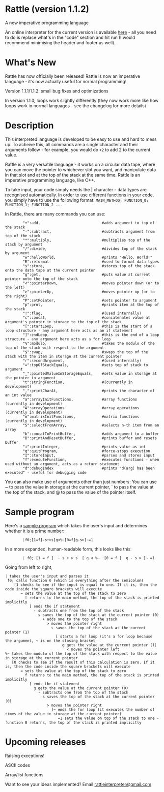 # Rattle (version 1.1.2)
A new imperative programming language

An online interpreter for the current version is available [here](https://tio.run/##7T1rc9tGkt/1K0bgJSIkkiLpbLJmothex65z1V7sSry7H2Q6AYkhiTMIMHhY0p0vfz3XPQ9gXgBIS15nvVElsjjT8@ru6enu6WnubopNmtz7rfeWZnmUJmQymoymR/AT0hXZBVlO@8s0pP7siMAP@7WO00UQk20QJernVZksC@giVwszuqNBoZakZbEri0fFkyRUi4t093z1YxEs36ileZFmwZqqRbs0SgqaqUVxmu4ep2VV3FPKoctMG39ZZhlNisfpdhsk4bMkpNdmX8bUlhw0N8H@GuWFC@5xursxF0HDR1kW6MV0mSZQvFYLg2z9NA60ol0GC/5LuVrpixaQ004SuKbfgYT8TbR7maolNAmfis7N@UWJrHFNRQxh4cqewFNHvatnFc1am11ElzTXp1akfwVKAZLzmn/VUnJBLud1lTEs1A4naoU237qtY7FYeTkf3Pq/OekVmygn8F@xoSSOtlFBVmlGknRE0hVZCWJrWIHBm/AvMKCs8GkQ57SuMyhtA3DmcCNOxQ9AjPl2rPahXiS2bFUodnb1WWx@HGk8J6dkMubltaioQOV2rGelbDqlUG45KPo@TfiixEbSFio3l1aobERj9eyXItig@mVWUoswcliOgzBNTgqygcqYEpplaZYLyl4ZXbNfJycngngwzDuUvl9LIk@qv6Yj9iM/fv81uQS2SUgQhriocgtEysmGZpRcbaLlBgqpwBXglQSAyWUtd8lVVGxA0F8jpwH6ydsgLmk@J98Mh@T75y/Jrsw3vGWO9BgAhuHMCAooW9yQAZ/viryT7LuKMiDScgMwSyD1gC@G1QZvYJrFJkvL9YYX9/0RebbCdjBHAAmI984bELaeqw0MAmcWopfmZEEBcQDEujImNSLPsYurKKcDwC3vW9kLK9fMAIodcHzcpNwucLZsaIRmVVsKZ2cIOIpjmIA46nBgmBtAJDekiHBy/WhEyYQ1YbBZCZ1cRUvqk@G3JN/RZYRiLcD5jbGI95QDxpFuERIST0jeGXLIZCI@FWkRxL7OI5y58NAGdsN/RtBfHCxp3yPewPM4OBeWEiLfxVHR976GSlbLJnshgGD3GawYrfpACokjoRtUtQICq2TH7zwf9/DFBYHxa3BrNwu6KwDVnxS2YUtLezQNtvogVmaCT@YmlurPr5IabcranKthMqJfz8zXajNalFliYwtpiqyHGK3b6j3DqAwERj159erEGNfCR/1BWcgrbyBRPJj4VgdHNp51oVbLQhOVncjjfCX@Keh2N2EytBeURTpkeiaXEFwgBDnb4bih801axiBOaNVyqkrvIrupZ9uEAUHozxUiIsppTLdtKNf6rvjwmi77XgADeOQMJEzWx258G5tyqkyi5n3/0gs8nSnp9ZLuilljS@z4yKyYjILdDg7pPoPyG9aOgM5dGdNEZU9kp0nbjqw/yC1lztrCko0hZUC/eSg3olxI2gV5LhlK1b/yWmZNZrO5qARKR0jmLEjWlCGggveVpVeFl9FcUaDwoyVBddRqGODCm8mygskJwJvv2jN8igppZEtQagyKVH1OxvY44o8zMnGSp26rT1rqJVCzpoWiJrJJD3gz3wIXaoyriRjK18fpmSJxQDh0hWDZcFAN4hvnTQ@PTFnJNZyRUsvEJ69FOkvAGenlV8GOfQa1B07mOEpAzMSBNBRZa416PYayUqrNfdFXvaaeid9exZBVSVt7zpJZumUnOIm2uxT04h3NVj8thT4Mwk@o0y8RRKizXH1WKvq@trdrfIBiF4PV7tDIvyHI/RWWFS6zp5xfOnpQONnV/5nFZfLkcgB/xjRKB7fX8GKZ34rln5E/OY49zl/eiyxdZwFHa4jn1oh8F4XkJi1RAgC/4p8g86/hTEErgKlVDzxbbi8yGrxRV6Fw2nJDQVSxswN4bQUmAnAZ6JT8mByIf4HDdC2XFktNeVJOVWVBUKGaGMd4PjrVC88b/TfYSiq0IlfZAa4RwK2YHEkvj7GXV7j3VX/PLs3zaBFTYS9748n03hd/@vKrP9//9eeHn79@MPJ65HPcwxnNmXkRgFIL0pKpM6jWkhyUdEVIJxT3YgqQYFZUVgnH8GuCu/gBs0tkFUd0df7rhh63/wJW5Hl1kUvs@zq2kxRWi9IeoNRF@uaBKAaVJy@20flGjI8VbQqr6OdyOMEThjU60xspnanQti7LVcl@hY9TJIBvCwPlF9Ja3edilQe52hz@Kc0RVR3HKKs0wyFgVveyPvUqS@I1sySgXkE7h4bf9dH7WtfCa7O9MrV1jLvs@mrMB/uN@cA55rRz0Kk9qhwaRzk2LAdLhcIpjhxT1Ke6itOgwA51ZrQZr26CQqBu5ndrWebUTaMn0J0pLvBfbXichmC4S8Flc8dxpnTys7sT09Iymz10NxNj@o4BwUpAvKPaylA0A6GPEiRnzbmPRDrTdK5psDIMIcQ77bYzAI4rojhf/sHfy3rQdBFDC4N@BqS42VFBfoM9pYj@LlqiBPpfrW/vzJsFYTjQC4feLC8XBZ50Rs2pN9uWcRHt4huj5tybhdHbKKRG@ZU329A4Tv@RZrE5zg/eLEMnzxb1xB4ifcx@QBMEhQc9RLUXJ4zW3BOEKyX9yQUsfUCmF0DTKAEE3LtgW8AnQ5JTCqZlnF4xUoW0CKIYKL2AExoEKiqq0IJ3mOsTymHh6Dcz5rn2ZnCeGoXfeDPBcd@lV4lR@W1V@bedUfUCxqDFC15r1O2gWZaYIx17MzwsjdKlNwOVZxmY0Je4BtCs0BtuVM29GRx1jorPgKxpWMapUf4f0Bdo20ZphisQTld2lhv1F96s3sJPfilBZhoQP0n0hH9H5@Oz5EcuN5zABS4IiSxd2Eb9AJEGnT0G3eyROZcA@Bv9xc@SqLoBMAd4JGCeg8YecIAeKyBpVULAHLpZUMZRwK5ZtGSeulTfvt4WEIm1123j/Yj4i@myeAomA/NmGwALSdqX6YtaHTSA/iKW/SgJfwAdzQ0UCaBngOu1VfuLN/uljAqhZRuVz8ReeIbOG6NuBYx0TZdlQRtoEoI0oItyXd9CWRYE/vyfooYzD4MqrNgHH5QpD0z0Mym7zzxfyGIN@BI/zP364DStTU6@bfAGVNBKJjK3bZTkILag9O//BcJjGcQxvyMFo20NsuIBbw9HW8RrighAbkgJS0MTNYGZlaw3PnCPueWZeivc8csgIWmG0MrIcOjg4Mw/Ar0NSTSiIzA7ChIAHQEGRJTwSG/T7EaYKgCLFSerE@bGR4kWJLVOTdH2R5kpbK1qOKYnGiSr8MeIpCuO7fd/nVeR9l1jx@Vky1Vk49Xgh7uN1C6C7cu1Sk1UT2FPTmcGEonoqNW0GK0K9RnUsxTlwb6rq8bT9k@jR@ApM0W4W8CBo0tj4XPfNtX3aXbZNPRc3grMPYeWG9Iav5YV9GGHlsNKk2/c4C1v8YZw3KJLxGzQc9@W8p0w2qW7/lDxzkumEfeuwQp9RADEmIcX@g5LxL7K1rjJcnu2IdF2@NXeUa3XuXqtoO3GO@qz5Y/DnWrNjrUjrWcXcR2M8cF2mcn3xrZ3sG/bJX6zr8s9nlOcOfyGt9uN/v7b6agJL42tGl2N7@Fu/BAuRzcpXBjp3M66oBETDeHYIF2HjtLAQcqBkyZ@@x6xRJnDHhYSzDc86rwYLWAgecPGcYiFnhCiYnc6ndSN3TXJXEvSOinUukrncMaSqwsO0DJpVjRMfgL/RwOn2JYeAlXXcFypiMATpriqauaQ8IFJhJ7Z2pzBeCnyS0lLqq@1KYoI9cdao@/XHizJjfJaEGtQZyebAEM4aCLVztDzTb@lsP2V3lZblNuyH3ETZNv/A5LQa/ZJ@G/QP8KCQ8rFcKVqdJxu6CpASGiQR8z0z@WlD/kfmqXMo13DM09C1YI7CsQZHdJltAUVsZ@laACEfls/0jchOhLRXdUdAsw4i7YoZtgxRwOwFagIUzxSrnYBKdadLiLqDP32nq5cbgupAk1UFWiLRGJSAADQW@tL9UJvNNUaIR32aHRPa8Q9kY5mNeHZbIAQSIeLsW55GDGjMJIANEW9EWMiXaDqtTQ5cgRp6BoVwzzw4EYqGHG6rioXomcos3sfTMa@f8Bszifj09P@4mwyFAuC@Z1aZUcCQ2ILdGNHOEXHYGES8bdhUGhTM27uXeEhTaEC0PtsyPblXCElX@edEtNCnTuMRWvDtqODSKRGbNMVSrWW2k/JJVKPFQzIFRbxsLm3QRYF8l6LY59ra7119BZk3WvUSYOsZiEhHv8Te@IdecomkjcLVfsH3e2PjQ4cFFcbDcg/mlqN7SYbxzzNm0dn76fY6dnE9x14DUKJUBGxWIXxVQ6THI5AKATKoYRU6jhamIubgYnWFqCb4QR3@gq5Li6at0eliDYy2tlFRR3oTuVA6@qiTVRZNxyIJulyF7iSH9mSmZhS0CIrEW/cRmrDXA1d9fVhEDjsROCQIbA@sO4WhfwGQiCQf@BLPJdUE6XcS6YiAWNbpyrmxmIrDkjVxAAXgTsCPsWA1PYGgf4u4Ha4Pr8Q823a0jqsmGwjYc7vnLONM19cG0nuRpDTi4osojo6jDJqq32J09KmnT69Awl0egCBTrsJdGruHLzxU9F9zE53FmpxZ7tKISC7DBDUE/HVQq9FFAyUsE6wOAoahKTMqeaMVkMPeqw7jdj4JydFUDS3E2JNSrb2XtgEE1cYhKPIrVsdW6ervOOG2rmmITnoZ96H6/AyUkcxgHo5LRrWg8cefGDh@hJFbajZuyOD7W@BGkPVrPHUpb6ZeKrZrrpGVZG0Td8Kqsv3JeXOhQMXHGMKFgqSN8XFNCpWGM0lOoLF379vRnKJOs2hZUdumG9iDItEdzTYsSIdk2icSHMYiTkhtytEoQbeeLfTIwSI/SiCkHdHk3EDSYb7kuT@/dvTZNxCkuGhJIEJ2XSoIwicskO2Fjvd2OAqWttx286pda0IQ/G7/Wg1J2WJJveYVZHbEs6UXi6mamrbLP7f62VqHW/jd6DN@WDEQF6mxkuhjFQ8n4ggvEBWEQSnKXv/BHVRQqsnRjxe9Ug4HI8J@jkwBpOjLNqCprOEo1kEsQrEPHn@lPT55TSc32kS37B26PBO8PGU/oLLb3vq26AHtb0x0dfJIx3UlfISmsD/uXVSSZ528sXeJ9jBO6HVicI9n1bsW/eh19YNYwn@vEa4ppb4BpmrYiK@R9v8WCgelEIVGRJ9kzAqZ2XCX@Gc5DLuoWoQCZ7h2E4TRWMATqAYmmMKFFQEZUhmnwUwvPb5g7oIRwgwuOItzTBMP2LTLijGKRzyatkmZdsz7QN6dkS9uqMeugIJmuIQtCeyHZOxHjUfxrZasKHal7wzuVSfapiMOpAdDhiLjUJKd/iHZEVfsnLXIyHnyOP3H7AxiJV7oP6W8He2IX9oOyIvYsoi0zGOn93SsQeTGGkTFEVM2ZC7jMLvh@ttEMUjYBtmLwVkFV1Xjz6jPC@h0zxNk2PPt6N9McS8ZhXVnjIjDBxU93u9nqq7aOIGI3xyqsQ@crt1kQHdaMGuVJRwn6PGCFHVuWhrKmJIRfTY@ge7cyNlUkQxt8XiNMfIIzEVC17ck7c9M2ER0s7AjL2enrQBdmh3WqBswzNOQVcbN58WcqTUrmQxe3dFFkHOD/@8KFcrRWkCNQH93iKeDe@0UnwiDat1HW978L8dNOK7Hhd9UtvidlEUB7OGI6qiE/pfYgf9i@DRafQ0F/DYTB6XrSp0VTCnU51jCUTYicWqmWaM6QM0@4i8Higw2BfPesA0Z5ZsgJkRq4jndrB0bbfx5Eqn067eONWzhsw6jgdKe@vzd6vAdQWguhRRS5GTUSdgyxQYcrLHS0yziRznkMaOEBHYn2p0h7DKlO0gk5HIRzM/e@rLW/eY@mZqP@Iu2uvrF1o/Y2iOiD3QDaSJ9iYSJ/nrx5rkr8okLdPPmubDjzXNh8o05Qsp3zeycNQv9u5yhiBshU1ruTp8QyCqrNfyx0fnSnV7o7zX8gD8DhjSmt9k/rviRGt@0/nH4EVrGvfmgi/34cKjO1FYM@kyUbVxXaNqjJVXbxQnbYHF@5IOzzYnjEsL1M@WvQL7sdJEut61krpCnZRiLFuL61VBKxk1AnB7RlYebQgWwuoyzbsV4FZ8YjxczWPtoDwuzr@7fXbw4GRoZAtqeMFQebEMUjRDSw5oop2h39TqTfsKBwQTD/nWBtSJ5TgrbhnErjPCLW2Qi1t28J7H0aeJgoNOvE8TBQcfqr8vNPBjuek4dpy0vysb5Q9t8N9FG1TY7tNQDG@9c9sfAjY3/UOh/OcplB/5lNKnf8u@PpTO@lQmbmpWXI1AVpYo46CQPd5EVtUbXHR1z2e@3VyNDviM3PMPixXuClrQOt87MNVoVwWpusVMW8Px/k9NAF5GGLjeaWBKEo7/6vUbFjWFgWI8bBUTFXIHtzNgsruPPZzj3Tf2Dqd2MwXpdvcj5jtsCJHsjjFtTCWK3bpIYo9YBXB2R7@2j2QH/@h5ZJybioPUOS7cMW164n01JzgLmlY3MRvYTFBz0H5mOzjNyHggLmWSlFRRYV0vtdr26Nj5Yk0DEcsxA2SdiXSURXVGuHXEPzmYbOyaqwOu2so8dEnN5KO@Iw3yvCdj2xiQklwQD@QZWcXR7jzDDOGYVXsRJecbkPZ9lpHnDSUJvcLM@SxYE6iUU3@AzzXTLeYwzEmfjtYjMpl@CS0xlooXYwDHgCwDmgcZyTfRqpBfk1GnFFJ5Q6W3FnjI8jgLZoHC9wxfZL04YrtvE7bovPNuJHQdX7PcWDcwfmvqa71Z052I/aDsPecywEvTC8@71Zz0TpQ3a1bSKJULSDCRTw9EoqgVe/9LWfbLmCbrYqNuW1e0PvTxE09rL6IXRD8IuEiLAkOTrKdyJJi62gQxdJsELGlQmrDKUE5oKKRh9QhZPtbg8YIwtclIBxkb9eMReRLnvBVXVNSxpayFjye5PCHr4VnifDk/OuDd4jxZXAnMZoiAYnWYiS8MZzzMeoCpfVnS0QHZbxO4vpBlrwyY@ulxJDmBk8H4aomCGRxVvkMegF1Z/lpMnNpeg2bKrDOmTs/PWOdZfoSCoupPv9WVM9J1MfbIWktwr0zHudUcspt/SYfjkHdsNfeRdlmNavRkz36qJk/YRutNwbPKTvnxry5FOeCdS@FqR1QsN8QM38Aq4ytEGsL8a3S707mzXtTM7XxE35WNRKl2x59oMx7byV@crwS6lmpqYnx76N4CDZXjNjyO/8CjhkenH8GdIbjqWJc0/xa4bFhyO05lHmsjMaN4f1gmoCdG@I0wR4qwKHPVWhBvCW6WMZ46qNlhTnqhPJ4NT88/G5AffnjylB0zNMjiG8BySBFxAeYL2QbX51vMaS/@wNRTPEfHMo3LbXKepVcDEkCHIDPPwZTHYcqt9ZVqDceVdeI0q0E9MW2OjKPGVL4yE615EjQ80bD7UNKD11/GoP9qftDjyHtpPF9x2nPH@NP5FWoGEtsj64RlqWXYPMQUahj4oAci@klafc3G/i8gdavb9WRGSw6qopolSmBJjYUhteDJ51GUMIUCy@ovTHA94mC6HoscpPjtZKi68VBETGMewXZl6UZIlWOgDrxVepuK7h4o3YVAFldfjDOqWEQsrXpLaCRfb2OvIqKRi7gWGwta6maW2UxGODuU8z2@qu82323YlXBd9UNPvIFIfyGXXyUNMUXHwSYeX5VwgIo8@w3vIxVw4fnxPOJKZHLU4UxvnRV69Y2ZtUzKhFYeGrc/zePw8pQ0v8ymIbCgoaUe1qY6D/TEvA1vHcXXtOkbFVPQpglacuxsauPG1mexd/DFE8bKa/3E9ZrR3Reo/Vo6e2d3yrvQOl3xXo4X21krHp4VHb4WZf8jCvVm/8R3oqZfoxG9dhTlkX02KAmd7TOvKUy7cYYND0@mky@@@uLP97784ivrhKpzRbDE0fYc9naQO6Skinjb3E7j8KX7QkH5YiDNNq0/zdut8cMF7D7fRdZgdFtfEXbAQ/bOl@qHzO2Q@Tnn2CKI95nDPmNbqQ4OfLn/oejkfDZiu/N1njVBqywpaqKayoMGgstIkUIuUfsSzrkqOwozWpiihd99mbDsRPiYl2cWJzl@a89cJAxRMgdguch6iP68NVZz9x6iCp@fMAiXlA1TqewHW1T2@NlWGK9UZPoTU0Gvdl1vLW9iWLpHbK3OmU1rmVH2TrxySTK/IrTZ6rIRfvBJ6GP@FZqe5736bfT5q1fo71xjF8fvyDPyglxMyCVZkMVDMp@SxeQ3ANQayj8vZ6ibHPEv05aFcPz/Nv1/) - all you need to do is replace what's in the "code" section and hit run (I would recommend minimising the header and footer as well).

What's New
=

Rattle has now officially been released! Rattle is now an imperative language - it's now actually useful for normal programming!

Version 1.1.1/1.1.2: small bug fixes and optimizations

In version 1.1.0, loops work slightly differently (they now work more like how loops work in normal languages - see the changelog for more details)

Description
=

This interpreted language is developed to be easy to use and hard to mess up. To acheive this, all commands are a single character and their arguments follow - for example, you would do `+2` to add 2 to the current value.

Rattle is a very versatile language - it works on a circular data tape, where you can move the pointer to whichever slot you want, and manipulate data in that slot and at the top of the stack at the same time. Rattle is an imperative programming language, like C++.

To take input, your code simply needs the | character - data types are recognised automatically. In order to use different functions in your code, you simply have to use the following format:
            `MAIN_METHOD; FUNCTION_0; FUNCTION_1; FUNCTION_2 ...`

In Rattle, there are many commands you can use:

            "+":add,                            #adds argument to top of the stack
            "-":subtract,                       #subtracts argument from top of the stack
            "*":multiply,                       #multiplies top of the stack by argument
            "/":divide,                         #divides top of the stack by argument
            "w":helloWorld,                     #prints "Hello, World!"
            "R":reformat                        #used to format data types
            "s":store,                          #stores top of the stack onto the data tape at the current pointer
            "g":get,                            #puts value at current pointer onto the top of the stack
            "<":pointerDown,                    #moves pointer down (or to the left)
            ">":pointerUp,                      #moves pointer up (or to the right)
            "P":setPointer,                     #sets pointer to argument
            "p":prnt,                           #prints item at the top of the stack
            "!":flag,                           #(used internally)
            "c":concat,                         #concatenates value at argument's pointer in storage to the top of the stack
            "[":startLoop,                      #this is the start of a loop structure - any argument here acts as an if statement
            "]":endLoop,                        #this is the end of a loop structure - any argument here acts as a for loop
            "%":modulo,                         #takes the modulo of the top of the stack with respect to the argument
            "$":swap,                           #swaps the top of the stack with the item in storage at the current pointer
            "r":secondArgument,                 #(used internally)
            "=":topOfStackEquals,               #sets top of stack to argument
            "_":pointedValueInStorageEquals,    #sets value in storage at the pointer to argument
            "t":stringFunction,                 #(currently in development)
            ",":printCharAt,                    #prints the character of an int value
            "a":arrayInitFunctions,             #array functions (currently in development)
            "A":arrayOperations                 #array operations (currently in development)
            "m":matrixInitFunctions,            #matrix functions (currently in development)
            "S":selectFromArray,                #selects n-th item from an array
            "b":concatToPrintBuffer,            #adds argument to a buffer
            "B":printAndResetBuffer,            #prints buffer and resets buffer
            "i":printInteger,                   #prints value as int
            "q":quitProgram,                    #force-stops execution
            "I":storeInput,                     #parses and stores input
            "f":executeFunction,                #executes functions - when used without an argument, acts as a return statement
            "d":debugIndex                      #prints "d(arg) has been executed" - useful for debugging code

You can also make use of arguments other than just numbers: You can use ~ to pass the value in storage at the current pointer, \` to pass the value at the top of the stack, and @ to pass the value of the pointer itself.




Sample program
=

Here's a [sample program](https://tio.run/##7T1rd9u2kt/1KxBqE4u2JIty0iRqnGeTsznnbtuTZO/9oCgtJUISbyhS4SOOu9789e4MHiQAgpQUJ9tt9/reOhYeA2BmMC8MoO1lvk7is9@7ZHA8IIskCOPVhBT5cnAPSzqO43SepdTPaUCSmLxZF@RJsSLeGRndm9y@Nzm7S8aj8ajTeewXACmdkB/8OKRR5/FHmmZhEk@INxwNzxgg@MF/8oQEyaRD4If9CugcQC6LeJFDhxukqql@bfz3lPhlIwIwYMBk4@fhwo@iS5LlSQotYuKnqX9Jwphs6CZJL6EoIJvkIyX5mpJtEsY5TbE7fozpp5x89KOCVoPQKKMADVa8oXGePSJJChWXc0r@WWQ5iZNcq30wGJCLdbhYkwUOvsiJn5kwSI9BDnNSZGKOq2Xkrx65Ai34@0MRLt6TbZqsUn@TKeh5Ef72262nxW@/Xd14OV2dvPLm2c2z6Wg@mr8bzVY378CfHv75dOaNRiTMWAdsTwbEj2C1MSDpI40uJxqs7HXmvfay8c9nKlCvAjougbJpXCDoNY2ihFwkaRSwwqupd/5hdmOQnTzMpqsHNz9PR@fbD7PVIHs4@3zubcliTRfvM8R3RgEDSyDMtsgR1DYNN5Ss83ybTU5PgfPoKomWQ8Da4j39tFj78YoOF8nm9ENBM6R5dnrn7nfe3dMwG@Rr@BUXmzlNB/6AQRLTGX2YTbezETAYhVGh2eSwIb4b3z0bn4abbcRIB9DzFBh7sPEX6zAWowCp80PBjs9GpxmDO4DeA0Fn0gN@ohNytUWU/PjTG@BxBC6q@2ROFz4yDXIrR92KAkNt/TSDHXmxpsDnPjA79EbOpJttfumyWT69Nb9VLJd@lNwiwDmr0WK8OMserjz273R@e35nNp7fgf/dBqqPvxhjY@/e@N7t06TIYXaDOR/yS/@tuH5Oc9yonEs4qTkzUZAxV8vR98B5y5nGeMuS72BXSgASgZdJIXdowQSGHwQo72A/LrHdcmQTO8avqwxGG50Aj8FID44/42goH65ejh/UygkZPCRkCQMmaehHpJdEwYQDGQgorCl0mX1@sEL4xBXCgP16AZAZzbkw4OTfoBACClBY2RJFHnLGFUiYcLXm0mntf0Qhc0mujjLOCrDtcPkXfoz9ozwELuTgsr4USbdQbvmwS4G1fJgx6YG4ugijyJCzC6YMKkGL4pVxIzAjMG5@uQURCrIf9AqoEpKtkyIKYK71mYBMWCQxcDuNEeLaT4MBEiQQK70I8zXOTiAB8JdyEZyjME1iFPqIhxCkbIazr9q6YlnkLRsVf@gnHzffhLy9tU1AMidvb43fqoPiQi5pdmvcJxTQcluHCCUMGSuQpGTqQEOnT6Cpw4Hxj7dnbDjYxs8nSBdUSPBfnADEhQ@IgQ2UAj@AZiQ9OlwNydvYRf75UCAU1GsbPwVx2XP6Ry5AAIQiz4LuwTXHOCUhP2NG4QsgQBFHNMsYWoOkmEeMIzbDcuHvAOe8IuhXuyCCrrDdYXch0eFfoNX8kqTIU0DsHD8XGf5@NfaQVCB2SBqCEbBkHAfCAEc1Jw77jq3LcXKQD45zhb0HsA/45440AXBDwU9Al5x5ekgDV1F6qyiZw55B2aZ@lvo/UwtTugWeVEu4MHqSP48DtThPtj8tX6MsU0vRcvBXVC0SZoJaFCXJ9llSlMVdpRxAptr4iyJNQXs8SzYbYKuXcUA/mbCMqS1408xs9rcwy23tniXbS3MRNHiCW1IrprDFoHilFoL18QKsD23BwAD5U5DB@qJFy/FOEtimvwMJ2ftw@yZRS2gcvBDAzfmFsayxTUUMUcNVfQIvLPU2yCqatT7bkALj23SDAY2ck4GnVmjTgNopFxaWNWDldNa/9v9npIv6HG0D3LJRuAGRDvsbBNIQ9/FS0FBbLAzehFahhZQVvvDB0K3qDALWG3CaV4tvwg@04Oq4W24vvUjsxLJQ2vXys9jTONJoRo6JNGIrCVA2lbusmpWyl5RCuZOg6MdEWIJif2gLlXtGK1T2l7F69kuRV1D9JhX@iEoYOSzHQZDER6jp4wDkPU3TBDQKp@yFjTePjo4qE@IKher3kshe@dd4yH7kxx@/J9Mc7Us0lGBRBXdlmFbjDg/qNo4r5o4BJheVOOXqe@N/Qk5Dx4S5WdmMOUxo6G6LbM17MuuyL00PKANF1JfmwpVk32WYouUjNWi/8iS4bszXaVKs1ry45w7Jy6XQwSEaNs4VaGi2HrRT0EJhVlQmzaiQOyX6pIbkJwRxEWa0j2qcwVb2wtI2M@Z7CpvcF6arGBpbs6oNBWc54CYFaHeuwXBgVPkbVO15iJPrhUNKPNaFtU0LAHIRLqiLxmW2pQu0LBc@zm@ERRxSBhhHuoVISFR8HBhyiOeJTzlo7sjVeYQzF7OKz5lxPAR4kb@gPYc4fcfhzbkMlC2ybRTmPed7qBROdIiigTeC3WewYrjsASkkjoTKL2tFC6ySgK8cF/fw@TkYFUrz2m4WdFcaVLYfbMOWnvXRtLblB7Eys7k3s2JJWYp18kwk9KqJuFptSvMijevIQRIipyECq746ZBiVNYFRj96@PTLGrS2/@lCt4@1bpy8x2vfcGoBOHa26DOOij3OE@AfM9K3HpF8XXYoBM/wyxbMF65b5ELAVS7eh7DlW5W6eXlYDNy1GkOiWQg/EHgXPvg17GuzKe6CLnuPDAA45QXu5h2DcOmLkVJkszHru1PEdnZ3Qct7mk8aeCLhjVnhDf7sF9dpjrdyGtWND636KaKxyGnKG17aXqg9yM5izrmGpjiFlQLd5KDuibEja@lkmGUq1nLJK2niTyUxUou@MZE4xZMEQULZ3laWXhdNwppg@@LG2q3XUahjgYpdJoZxtecCbaxMcfIoKaWRPMEcMipQwvVF9HPHHCfGs5Kn66pOWFgXUgEOnGHhs0n3eza01FwaIrYsYytXH6ZrSrU946xLBsmO/HMQ1NEUXlZ2s5LbJUKllkpDXIp1lwwnpZhf@ln0GgwV0ahTGIGYiX3purLdGvS5DWSEN3p6AVa2pa@K3WzJkWdLWn7NkmmyY7iXhZpuARbul6fKXhbBkQfgJQ/gNNhGGKDd8lYqeq@3tCh9gkkXgRlts6QcEub/EssJl9SlnUwsEhZNt8E9qXCaVkKXxTWYLWri9ai@W@VAs/4TcsWgwzl/OzyKMimgNUAUNyQ9hwMIcwB8Ys4A/QeZ/CjFoFnOD6JFTl9vzlPrv1VUonMbCjlx3AK9h4B64DKxBrvH64l/gMN0@pflCM3sUBaksCCpU5@AG6kerpeA4w3@Cl6O2VuQq08UaAew2RkeGXYy9vMS9rwZgtkmWhfOIgseD0sIZeeOz23e@u3vv/udfH99692jodMkt3MMpzZhj4IM5CtKSWSZokPLgXCWkY4p7MYGW4BCU/gTH8DsWfXvEPApZxRFd6n/dReOem8@KeDiJNIp9V8d2nMBqUdpDK3WRrqkQxaBS82IfnW/E@FjRZmoKONOBhxqGdTrROynA1NZ1K5Rbhb0SH8dIALcuDJRfSGt1n4tVHhT7sgSMtMhQqY5RVmkmv8/85UWl9Uof4B3zAaBeQTtvDb8r1ftON6grh7t0knWM2zzycsxH@435yDrmeOeg4/qocmgc5YbhBNRMKJzi0DJFfarLKPFzBKgzY53xqi4oBKpu7m4ry5y66b/4ehjE1vxzvT1OQzDcVHDZzKLOFCC/2oGYTpPZ7bG9mxjTtQwIXgLiHc1WhqJJl591Zaw7j27IMJjONQ1ehiGEONDdfga044Yozpd/cPfyHjRbxLDCAE6fHcwI8hvsKUX0D@ECJdB/abCdE2fiB0FfLxw4k6yY56jpjJpjZyJOmC6NmlNnEoQfw4Aa5RfOhJ0q/wMPlY26V85Enkj0SReRPmI/YAni2ac4/eLxlyBc8RgOO4Lqeeew9D4Zn/PDjT45O2dbwCUDdhQ9p1FywUgV0NwPI6D0HDQ0CFQ0VPHggwHM9AllsHCMeBnzXDkT0KdG4QNnIjjuh@QiNioflpX/uTWqfoYxaP4zrzXqttAtjc2RbjgTVJZG6cKZ8PM1o3yKawDL6m9JYg49cyag6iwVN4GsSVBEiVH@bwALrG2jNMUViHAp0@VG/bkzqbbw8w8FyEyjxS8SPcHfMWz4Mn7N5Ya1cY4LQiLL4LNR30ekAbBnYJs9MefiA39jpPdlHJaxe3OAJ6LNT2Cx@7xBl59@JmUJ5nhgksiSpYvAdBYsxpbo29fZACKx9lPbeK8RfxFd5C/AZWBxaKPBXJL2TfJzZQ4ajZ6KZT@Jg1dgo9kbhaLRS8D1qlb7wZl8KMJcWNlG5UuxF15i8MaoWwIjfaKLIqcNNAlAGmDaT3UsVPMg8Oe/FTOcRRhUYcU@uGBMOeCin0jZfeK4QhZrjaf4YeZWitP0Njn5zDwj9EHDOAsxT4D8/T9AeOAxOD@0BKdtBbLiEe8Pqi3kNXnITsoLWBq6qDHMrGDQ@MBdFlBn5q2SOZSk2FrPcMLBWXwEoA1IOKRDdsDvAx0X7IRWxJIxz0m4KtAWK46WRywAjxKN5xtxm5qi748yU/ha5XDMTjRIVuKPEUk3HNsP5HaeDdYP/3acFracDTae1X2740HtZLZ@LFaaiaoWduR0JiCRiI5azYrRqtCeQTtLMR7qp2zleNr@aYwIvGCuCA8LWHA0NRY@c@uu@j7dpk1Dz2Q8f@ZYrNyAVviteUHfdmg5rHT5Rg2B75ZoCMcthkTMDl37OSffCcNtsu0NlEC7ZBpxYspzlKARYx5e6Fo8kfohtMZNtbBnGxLrAb8qOqpBnaknBNpu/EowW/44PKjWHFjraJBtxLUwxjfbZSbfG9vewr5tx@/NsS77eFZxZokbXm83uvtvp04TXhp7NYYavyDc@C1CjnZS2DCyczvrgkZMNAC1QXYpHaWDhZR9K03c9j1SE2UWf1hIMNeIqPNi9ICB5A0bxyIWukKIit1pDVI3gmuSuTVJa6VQ6yqtwxlLLg84wMqkad4weQ/@C/tWsS0jBKqtYTlSESkjPFVTMTMHhA9MQozMVu4MgEnIh4IWVF9rU/4P2o@VRd@rIliSG@WxINagzU7WPiZf0FianYHjmnFL4fsr0JYblNsSjjgJqvv/fZ7aH5bxG4yPsLSOYj5YqhYdpxuGCrAldMhC5vpn8tCH/EbThEW0q/YsklD24IECoaMDugg3mO2bJugABG4bHBmbEIBEXpaSJYoJmihmmJqjPvgKVOQNdpSjXUBK7UwXEXWCcXtHNy43uTSBPNUE2iCRmBSABhitdaV5oXcaa52QDnt0OtM68UikpVtFeDYbIATS4Xykex5GEieMJBqaot7IDpEhUPVYmnQs@Ra6RcUwDzy4lgZGlKzKyrmADGV16H1v5LoHzObUGx0f9@Yn3kAsCOZ3XCvrCAyJLbAbOyIoOsI8Y/G34VBoUzNO7m2ZHk2pAgB9MmD7cqaQkq/zqxKzhjp7RorWh21HC5FIhdjW9H9cSxWn5BKpywr6/D4MT3j76KehL8@1OPa5tdbFzPGYvGNp9mnFQkI8/nt1scZRNpE8WSj7P9rd/4YBwEJxtVOf/KOp16jeZW2Zp3nyaIV@jEBPPNe14NUPJEJFrmGZgFcGTDLCstCBcighlTqOFhbiZs1E71pDO8MJ7nQVcp2fN28PzRBVRIbeBMlTLU4GysUK5Uc2USZclMXISlwt92za1lu1LmF9m2UPdi97wJZdoyyP@Iul8w98cqeSh0Upj0qp08cs0LG65pFg/T4puxjNRaKMaJ9g6mZ7B19PjL8elk7PxXwNLNn3k95RS/Gx4fdU4FfTkuKgRXIWNjw@LxErqsPDcKv22he9LX2@KoaPvxTDx3tg@FjlYAXLLMYtUCwSfoW5hhPtK9mKYEjn1A@IvK8nY6zqiXqXgdMogn9yfOH9qaZ@Yt/Lrd8OhU0wtp3uW4rsJsONmtKQR7dQO9MUv0X1mse8enuZgKLY9d0MrzVa1yPu6rL8cYmiNtTsDcjgzWugxrCgKjztskpMPFVsV54OqkjCe8yZdpG52NpwYGvHmIJlOGRN6R6N9gImKQlAsPj7980EJVGnqcd6QoJ5ScMwtHX/uZ4CsWMSjRNpzo4wJ2T38BVq4EFuOz0CaLEfRbDl16PJqIEkg31Jcv/@9WkyaiHJ4FCSwITqdKgOxq2yw7jeb2xwFa3VOCJDwt0d4qm4IY012cUM3qwupUwJZGOMpr7NIvyLbjFWqSBuO1vZryXoxOJtVDmnBOUQQXi2qSKoyPilGqgLY1reW@GplB0RC7tBUC1jeiBHGV6WDxegXkV@pUDM859ekB4/NwUdzK4BYz/@PoX6wAC7FuS2XQttsDhsNxnqJxC4Tn4Ir65UudGc1bSN5EsrX@ythVrddR5j00jDb2BwU0akfWibBwvFDUGoIgOiMyjDcFrE/HLGUSaPw8sOoaAXX2kSKxoXqEAxY8PckGhIyUy9HjvXfufyG1IhjuDjmftHmmL2drisHtI45HZpHY1t12kPgGxJhrQfhu86X246ntbuPDZNpqNks1bDq9Fl8zDTAsntdruqPtEkAiYTsFv9Ms2KG/zzFJ@CyFn0Vsks6DQmo6lxjLr2EEMqLFzXCSy8T4o4DyNuH0cJu5kuplJrL47k2jLaWTKm9Qx4ryz3toY7NK6Wk9dw@UvQtY6bvxZypCQo9ze74kHmfsaFeZYXy6WiBEHsY4hNpM5g@DzBe5SwWpuS2oP/6@fTru0ew19qW1zvwPZg1rAc4O5s/afYQX8SPFqN2OYCngbGU0BVI6HMG7OaCOyVAXY/mVUzSwfvGGv2LnnXV9qw17f4qz5oCbEbycwsXIb8AnjNdrIbw7anNNr1t1XlN7yqYbkLsbdB/nWNgl25bppxIw@y8c0VPMXe43KX2UXCO6Sz5dQZ9qF6YCysafWekUzA/9VRb/HZB9N3S7sOO2@vr257/IrH/OIcU7ekPe1@FU7y8x81yc/KJGtXKGrTfPxHTfOxMk1528J1jbv41e2frzlDkKbC@an5pm5T8tiX6PZUeiyq4aIrn8YMRvVszWtL99qXHCgGrG1sClPfnnulW3aV@8LqmIrbUJt7tzwpTKmR9dQ1XjXQhmB5QzYnZbcp0IouTEKoGKO9KU9GcL/e1jh4cDIwXltoSBstfUSDFM2tJYGbaGdogEoBtK@wT5y3sePW9pdOrErCXzNhUKf/NY2w82sCuI4S@Wvi4Uv01F8TEweqwv9bSGhVpn8iPXptRLRnszd3/Zf@/Wr69w/e0fr0rwnrW6n4F/JxgWY9b6SOsMucB52/8y6yqtq/AtSZy4ICmXo8cZOcuYdlf@zKTtSAj1sT1pr7eaNOmxRp6zjaPx0S2svjDlsuIV6b5fgvM7SxqCmnIw6UA85AebPczH7YDWOPqIo9orEjGtJMQbrZvsY3eRryHXYnjDQ@d4VgbSSpj1hmY@xOZWkfqX4KqN91tm4q3qS6h2k/oNZfa1VfnBS5XxULsYHNS9QH7We2g5OUjPoimhcnpDwe3pVN3LZHR2RHppUlla3lsreyqJ1H3aR9mhYms2aFWdqVW5mfo6q3zdW7Dn6WdeUhN39UuXoABxXyhCyjcHua4vuT@GbjPIxP1yDte@zW@Hv8RoILfJeVZV4AlTLq9vFKQbLBd3bkq9He@DvoyZ4BZ8V48tcnC59mfkqydbjM5dvK1bV3lTdUemsZCOzZQMEsUPiFeQwMiiVR6zr5CzvyFRbrmu@lmBEKafXmTS6KkppcextARSTxPZmKJ94DWLJrHpQ9chTReJWvVc63Za8BjF/4u6NZ9aq6wPY8yfNkY8mIJv7Y1qf8ugdgvCRmlYGc0EAIlPKuiUxe5Of/MDVvqDcZGfWjIXkeZbwX1/Xq2FJcwcejTCqZanj2sqmcH@1zsDhPdqYHsxlgQ7E6fHAlCCY87aiPL7ixt6X6ZD8@sj2EvddDR7oA7pTfRcDIYLz9C8M/UZ614QlJ5bN/2usuan@tNbMHrQ/46c/wVM/pPcG9VsLTI@1yRro5w@7SaE@SKtOpbacG8cdfUbboyba3SjWRPy1HNSDVZz9W78iJ7zXAx8PGXIOqS1F0pHUpXHOH@WJNzKMzrDLeeG5Ie6vQbX@1k0FRH@jkI7q2S6dKtf3sT5vxqH7H15o1t2uppjHDt4fuT2uoHLXhcfQvPGp4tLri9ofgSsC6pPl/gcuGJbfjVD5XaLy/I/LxixhMrRCf7O4owgLz7yuDW@TlXS4i1DpoHOHTo8L@Ohkcn97sk1evnr9gaob6aYRfHhVQRJyP10I3/qfTDT5dKv7AFwb4VcxFEhWb@DRNLvrEB4AgM0/BG8Zhik3tqywa1FVN4zSbOl0xbY6MTuOLbfLBMVMTNKQ71mEor0BWb@7qv5qTYy3PGxmpoFaX6Ab@7PzqCgOJ7VkNwjnTHlI6xJtoGPgAV8jUpOVryvvfCNAdV1v6qfYGlIpqdh@OvV0nv@CFvzGKooQZFFhWvYtrS8pkth7L2qD49RHsi3pYGgi@VolfvMNulZLyUlqV9KRAGwtwjxRwAZDFBotxRpkHgqUltJiG8soRQhXZJFzEtbgp0FP3VMxuMrvMYpzv8RUp1/lOmV3vaqqhXM/pi1uOcvnl3VBTdBgpZY2sWvpDfFUihiieU224L6A0F8ETxyG2@6qdHfHo1llhUNyYWcukzNbKxZt2t5G3l1rSfLO84Sizoad@SKL63/r7aw33BsT3aOgbFV8aS2L05JhuauPG1msiX@F9YWPllX1iIAefWejybwLDb3lkQY9HFS7EM3N7BSPqAUyRGZ7viD8oGxpxonf7X7xEYQYkGm9S1A/ZOnVhrzzEV1diTTlvjTNsyOIde7fv3r539t3tuzWVU12GZA/@1eewd9DYIvZUxNf95yQK3tiD7MqD7pqzWX2atbvXh0vMfb5DosGLrn21wwE3tXZexTpkbofMzzrHFsm6zxz2Gbt2l@/Aq2nfik7WHNx6iFvn2drLvPICr3pdugyJ4df@6XeAyRTNKRFtK6//Mi@EWU74bUMxu@WOt23EN99m@Nr6TNyIVa7GYbl4rQYDdOwLRXm8DlGFubyshU3Kii8JBRnrb9B648oqN1J@5f1e0@Iud113JU8n2DM92FudM5sW/6JJJcbIAoX43Ya6bOwo38vRwae3nvGvL3Ic5@3vV2Q5@p5M8WtnlmSGMVBygk99kSlZkQfk5mcyHYm6Fat9SGafybn3O/sSTgWa/HM6QVukw7@0UBaCuv/9/v27/wM) which takes the user's input and determines whether it is a prime number:

            |f0;[1=f]-s+>s[g<%~[0=f]g-s>]~=1
            
In a more expanded, human-readable form, this looks like this:

            | f0; [1 = f ]  - s + > s  [ g < %~  [0 = f ]  g - s > ]~ =1
            
Going from left to right,


    | takes the user's input and parses it
     f0; calls function 0 (which is everything after the semicolon)
        [1 checks to see if the input is equal to one. If it is, then the code inside the square brackets will execute
           = sets the value at the top of the stack to zero
             f returns to the main method, the top of the stack is printed implicitly
               ] ends the if statement
                 - subtracts one from the top of the stack
                   s saves the top of the stack at the current pointer (0)
                     + adds one to the top of the stack
                       > moves the pointer right
                         s saves the top of the stack at the current pointer (1)
                           [ starts a for loop (it's a for loop because the argument, ~ is on the closing bracket
                              g gets the value at the current pointer (1)
                                < moves the pointer left
    %~ takes the modulo of the top of the stack with respect to the value in storage at the current pointer
       [0 checks to see if the result of this calculation is zero. If it is, then the code inside the square brackets will execute
           = sets the value at the top of the stack to zero
             f returns to the main method, the top of the stack is printed implicitly
               ] ends the if statement
                 g gets the value at the current pointer (0)
                   - subtracts one from the top of the stack
                     s saves the top of the stack at the current pointer (0)
                       > moves the pointer right
                         ]~ ends the for loop (it executes the number of times of the value in storage at the current pointer)
                            =1 sets the value on top of the stack to one - function 0 returns, the top of the stack is printed implicitly
                            


Upcoming releases
=

Raising exceptions!

ASCII codes

Array/list functions

Want to see your ideas implemented? Email [rattleinterpreter@gmail.com](mailto:rattleinterpreter@gmail.com)
